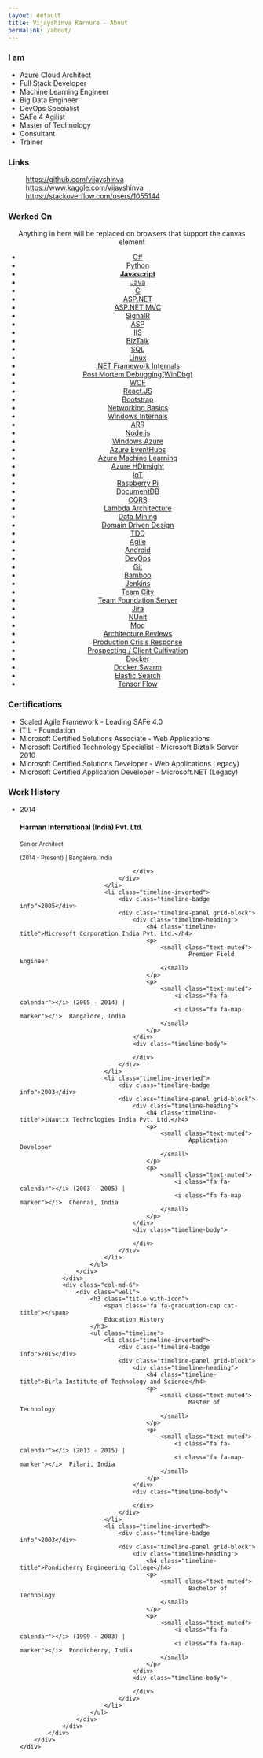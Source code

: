 ```yaml
---
layout: default
title: Vijayshinva Karnure - About
permalink: /about/
---
```



<div class="page-content dotted-background">
	<div>
		<div class="container-fluid">
			<div class="row-fluid">
				<div class="col-md-4">
					<div class="well">
						<h3 class="title with-icon">
							<span class="fa fa-user cat-title"></span>
							I am
						</h3>
						<ul>
							<li>Azure Cloud Architect</li>
							<li>Full Stack Developer</li>
							<li>Machine Learning Engineer</li>
							<li>Big Data Engineer</li>
							<li>DevOps Specialist</li>
							<li>SAFe 4 Agilist</li>
							<li>Master of Technology</li>
							<li>Consultant</li>
							<li>Trainer</li>
						</ul>
					</div>
					<div class="well">
						<h3 class="title with-icon">
							<span class="fa fa-external-link cat-title"></span>
							Links
						</h3>
						<ul style="list-style: none;">
							<li>
								<i class="fa fa-github" aria-hidden="true"></i>&nbsp;&nbsp;
								<a href="https://github.com/vijayshinva">https://github.com/vijayshinva</a>
							</li>
							<li>
								<i class="fa fa-info-circle" aria-hidden="true"></i>&nbsp;&nbsp;
								<a href="https://www.kaggle.com/vijayshinva">https://www.kaggle.com/vijayshinva</a>
							</li>
							<li>
								<i class="fa fa-stack-overflow" aria-hidden="true"></i>&nbsp;&nbsp;
								<a href="https://stackoverflow.com/users/1055144">https://stackoverflow.com/users/1055144</a>
							</li>
						</ul>
					</div>
				</div>
				<div class="col-md-8">
					<div class="well">
						<h3 class="title with-icon">
							<span class="fa fa-file-code-o cat-title"></span>
							Worked On
						</h3>
						<div id="workedOn" style="text-align:center">
							<canvas style="width:100%"  id="workedOnCanvas">
								<p>Anything in here will be replaced on browsers that support the canvas element</p>
								<ul>
									<!--Languages-->
									<li><a href="#">C#</a></li>
									<li><a href="#">Python</a></li>
									<li><a href="#"><b>Javascript</b></a></li>
									<li><a href="#">Java</a></li>
									<li><a href="#">C</a></li>
									<!--Web Technologies-->
									<li><a href="#">ASP.NET</a></li>
									<li><a href="#">ASP.NET MVC</a></li>
									<li><a href="#">SignalR</a></li>
									<li><a href="#">ASP</a></li>
									<li><a href="#">IIS</a></li>
									<li><a href="#">BizTalk</a></li>
									<li><a href="#">SQL</a></li>
									<li><a href="#">Linux</a></li>
									<li><a href="#">.NET Framework Internals</a></li>
									<li><a href="#">Post Mortem Debugging(WinDbg)</a></li>
									<li><a href="#">WCF</a></li>
									<li><a href="#">React.JS</a></li>
									<li><a href="#">Bootstrap</a></li>
									<li><a href="#">Networking Basics</a></li>
									<li><a href="#">Windows Internals</a></li>
									<li><a href="#">ARR</a></li>
									<li><a href="#">Node.js</a></li>
									<!--Cloud Technologies-->
									<li><a href="#">Windows Azure</a></li>
									<li><a href="#">Azure EventHubs</a></li>
									<li><a href="#">Azure Machine Learning</a></li>
									<li><a href="#">Azure HDInsight</a></li>
									<li><a href="#">IoT</a></li>
									<li><a href="#">Raspberry Pi</a></li>
									<li><a href="#">DocumentDB</a></li>
									<!--Architecture-->
									<li><a href="#">CQRS</a></li>
									<li><a href="#">Lambda Architecture</a></li>
									<li><a href="#">Data Mining</a></li>
									<li><a href="#">Domain Driven Design</a></li>
									<li><a href="#">TDD</a></li>
									<li><a href="#">Agile</a></li>
									<!--Mobile-->
									<li><a href="#">Android</a></li>
									<!--Dev Ops-->
									<li><a href="#">DevOps</a></li>
									<li><a href="#">Git</a></li>
									<li><a href="#">Bamboo</a></li>
									<li><a href="#">Jenkins</a></li>
									<li><a href="#">Team City</a></li>
									<li><a href="#">Team Foundation Server</a></li>
									<li><a href="#">Jira</a></li>
									<li><a href="#">NUnit</a></li>
									<li><a href="#">Moq</a></li>
									<!--Core-->
									<li><a href="#">Architecture Reviews</a></li>
									<li><a href="#">Production Crisis Response</a></li>
									<li><a href="#">Prospecting / Client Cultivation</a></li>
									<!--Linux-->
									<li><a href="#">Docker</a></li>
									<li><a href="#">Docker Swarm</a></li>
									<li><a href="#">Elastic Search</a></li>
									<!--Machine Learning-->
									<li><a href="#">Tensor Flow</a></li>
								</ul>
							</canvas>
						</div>
					</div>
				</div>
			</div>
			<div class="row-fluid">
				<div class="col-md-12">
					<div class="well">
						<h3 class="title with-icon">
							<span class="fa fa-certificate cat-title"></span>
							Certifications
						</h3>
						<ul>
							<li>Scaled Agile Framework - Leading SAFe 4.0</li>
							<li>ITIL - Foundation</li>
							<li>Microsoft Certified Solutions Associate - Web Applications</li>
							<li>Microsoft Certified Technology Specialist - Microsoft Biztalk Server 2010</li>
							<li>Microsoft Certified Solutions Developer - Web Applications Legacy)</li>
							<li>Microsoft Certified Application Developer - Microsoft.NET (Legacy)</li>
						</ul>
					</div>
				</div>
			</div>
			<div class="row-fluid">
				<div class="col-md-6">
					<div class="well">
						<h3 class="title with-icon">
							<span class="fa fa-briefcase cat-title"></span>
							Work History
						</h3>
						<ul class="timeline">
	                        <li class="timeline-inverted">
	                            <div class="timeline-badge info">2014</div>
	                            <div class="timeline-panel grid-block">
	                                <div class="timeline-heading">
	                                    <h4 class="timeline-title">Harman International (India) Pvt. Ltd.</h4>
	                                    <p>
	                                        <small class="text-muted">
	                                                Senior Architect
	                                        </small>
	                                    </p>
	                                    <p>
	                                        <small class="text-muted">
	                                            <i class="fa fa-calendar"></i> (2014 - Present) |
												<i class="fa fa-map-marker"></i>  Bangalore, India
	                                        </small>
	                                    </p>
	                                </div>
	                                <div class="timeline-body">

	                                </div>
	                            </div>
	                        </li>
	                    	<li class="timeline-inverted">
	                            <div class="timeline-badge info">2005</div>
	                            <div class="timeline-panel grid-block">
	                                <div class="timeline-heading">
	                                    <h4 class="timeline-title">Microsoft Corporation India Pvt. Ltd.</h4>
	                                    <p>
	                                        <small class="text-muted">
	                                                Premier Field Engineer
	                                        </small>
	                                    </p>
	                                    <p>
	                                        <small class="text-muted">
	                                            <i class="fa fa-calendar"></i> (2005 - 2014) |
												<i class="fa fa-map-marker"></i>  Bangalore, India
	                                        </small>
	                                    </p>
	                                </div>
	                                <div class="timeline-body">

	                                </div>
	                            </div>
	                        </li>
	                        <li class="timeline-inverted">
	                            <div class="timeline-badge info">2003</div>
	                            <div class="timeline-panel grid-block">
	                                <div class="timeline-heading">
	                                    <h4 class="timeline-title">iNautix Technologies India Pvt. Ltd.</h4>
	                                    <p>
	                                        <small class="text-muted">
	                                                Application Developer
	                                        </small>
	                                    </p>
	                                    <p>
	                                        <small class="text-muted">
	                                            <i class="fa fa-calendar"></i> (2003 - 2005) |
												<i class="fa fa-map-marker"></i>  Chennai, India
	                                        </small>
	                                    </p>
	                                </div>
	                                <div class="timeline-body">

	                                </div>
	                            </div>
	                        </li>
	                	</ul>
					</div>
				</div>
				<div class="col-md-6">
					<div class="well">
						<h3 class="title with-icon">
							<span class="fa fa-graduation-cap cat-title"></span>
							Education History
						</h3>
						<ul class="timeline">
	                        <li class="timeline-inverted">
	                            <div class="timeline-badge info">2015</div>
	                            <div class="timeline-panel grid-block">
	                                <div class="timeline-heading">
	                                    <h4 class="timeline-title">Birla Institute of Technology and Science</h4>
	                                    <p>
	                                        <small class="text-muted">
	                                                Master of Technology
	                                        </small>
	                                    </p>
	                                    <p>
	                                        <small class="text-muted">
	                                            <i class="fa fa-calendar"></i> (2013 - 2015) |
												<i class="fa fa-map-marker"></i>  Pilani, India
	                                        </small>
	                                    </p>
	                                </div>
	                                <div class="timeline-body">

	                                </div>
	                            </div>
	                        </li>
	                    	<li class="timeline-inverted">
	                            <div class="timeline-badge info">2003</div>
	                            <div class="timeline-panel grid-block">
	                                <div class="timeline-heading">
	                                    <h4 class="timeline-title">Pondicherry Engineering College</h4>
	                                    <p>
	                                        <small class="text-muted">
	                                                Bachelor of Technology
	                                        </small>
	                                    </p>
	                                    <p>
	                                        <small class="text-muted">
	                                            <i class="fa fa-calendar"></i> (1999 - 2003) |
												<i class="fa fa-map-marker"></i>  Pondicherry, India
	                                        </small>
	                                    </p>
	                                </div>
	                                <div class="timeline-body">

	                                </div>
	                            </div>
	                        </li>
	                	</ul>
					</div>
				</div>
			</div>
		</div>
	</div>
</div>
<script type="text/javascript" src="/scripts/jquery.tagcanvas.min.js"></script>
<script type="text/javascript">

 $(document).ready(function() {
   if( ! $('#workedOnCanvas').tagcanvas({
     textColour : '#2a7ae2',
     outlineMethod: 'colour',
     outlineColour: '#3366CC',
     maxSpeed : 0.03,
     depth : 0.95,
     shuffleTags : true,
     imageScale : null,
     textHeight : 13
   })) {
     // TagCanvas failed to load
     $('#workedOn').hide();
   }
   // your other jQuery stuff here...
 });
</script>
